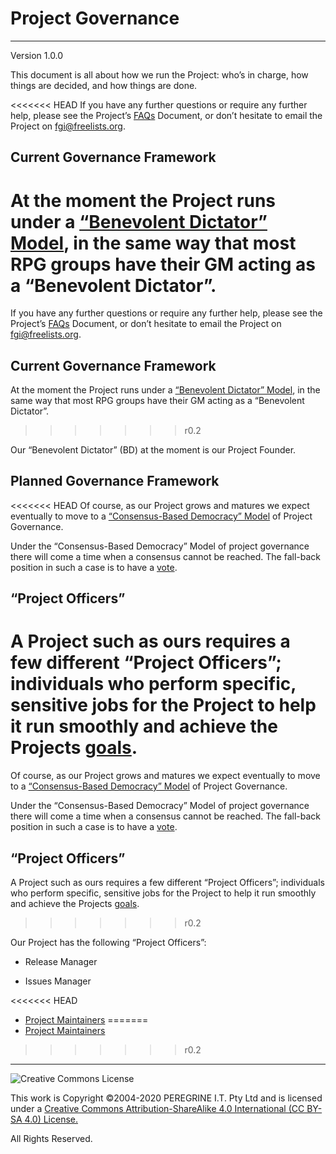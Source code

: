 # Project Governance

---

Version 1.0.0

This document is all about how we run the Project: who&rsquo;s in charge, how things are decided, and how things are done.

<<<<<<< HEAD
If you have any further questions or require any further help, please see the Project&rsquo;s [FAQs](https://github.com/Dulux-Oz/FGI/tree/master/Project_Documentation/FAQs.md) Document, or don&rsquo;t hesitate to email the Project on <fgi@freelists.org>.

## Current Governance Framework

At the moment the Project runs under a [&ldquo;Benevolent Dictator&rdquo; Model](https://github.com/FGI/tree/master/Project_Documentation/BD_Model.md), in the same way that most RPG groups have their GM acting as a &ldquo;Benevolent Dictator&rdquo;.
=======
If you have any further questions or require any further help, please see the Project&rsquo;s [FAQs](FAQs.md) Document, or don&rsquo;t hesitate to email the Project on <fgi@freelists.org>.

## Current Governance Framework

At the moment the Project runs under a [&ldquo;Benevolent Dictator&rdquo; Model](BD_Model.md), in the same way that most RPG groups have their GM acting as a &ldquo;Benevolent Dictator&rdquo;.
>>>>>>> r0.2

Our &ldquo;Benevolent Dictator&rdquo; (BD) at the moment is our Project Founder.

## Planned Governance Framework

<<<<<<< HEAD
Of course, as our Project grows and matures we expect eventually to move to a [&ldquo;Consensus-Based Democracy&rdquo; Model](https://github.com/FGI/tree/master/Project_Documentation/CBD_Model.md) of Project Governance.

Under the &ldquo;Consensus-Based Democracy&rdquo; Model of project governance there will come a time when a consensus cannot be reached. The fall-back position in such a case is to have a [vote](https://github.com/FGI/tree/master/Project_Documentation/Voting.md).

## &ldquo;Project Officers&rdquo;

A Project such as ours requires a few different &ldquo;Project Officers&rdquo;; individuals who perform specific, sensitive jobs for the Project to help it run smoothly and achieve the Projects [goals](https://github.com/FGI/tree/master/Project_Documentation/Mission_Statement.md).
=======
Of course, as our Project grows and matures we expect eventually to move to a [&ldquo;Consensus-Based Democracy&rdquo; Model](CBD_Model.md) of Project Governance.

Under the &ldquo;Consensus-Based Democracy&rdquo; Model of project governance there will come a time when a consensus cannot be reached. The fall-back position in such a case is to have a [vote](Voting.md).

## &ldquo;Project Officers&rdquo;

A Project such as ours requires a few different &ldquo;Project Officers&rdquo;; individuals who perform specific, sensitive jobs for the Project to help it run smoothly and achieve the Projects [goals](Mission_Statement.md).
>>>>>>> r0.2

Our Project has the following &ldquo;Project Officers&rdquo;:

- Release Manager

- Issues Manager

<<<<<<< HEAD
- [Project Maintainers](https://github.com/FGI/tree/master/Project_Documentation/Maintainers.md)
=======
- [Project Maintainers](Maintainers.md)
>>>>>>> r0.2

---

![Creative Commons License](https://i.creativecommons.org/l/by-sa/4.0/88x31.png "Creative Commons License")

This work is Copyright &copy;2004-2020 PEREGRINE I.T. Pty Ltd and is licensed under a [Creative Commons Attribution-ShareAlike 4.0 International (CC BY-SA 4.0) License.](https://creativecommons.org/licenses/by-sa/4.0/)

All Rights Reserved.
